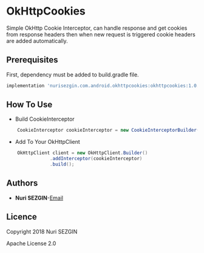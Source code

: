 # OkHttpCookies
Simple OkHttp Cookie Interceptor, can handle response and get cookies from response headers then when new request is triggered cookie headers are added automatically.

## Prerequisites
First, dependency must be added to build.gradle file.
```groovy
implementation 'nurisezgin.com.android.okhttpcookies:okhttpcookies:1.0.0'
```

## How To Use
* Build CookieInterceptor
```java
    CookieInterceptor cookieInterceptor = new CookieInterceptorBuilder(context).build();
```
* Add To Your OkHttpClient
```java
    OkHttpClient client = new OkHttpClient.Builder()
                .addInterceptor(cookieInterceptor)
                .build();
```

## Authors
* **Nuri SEZGIN**-[Email](acnnurisezgin@gmail.com)

## Licence
Copyright 2018 Nuri SEZGIN

Apache License 2.0